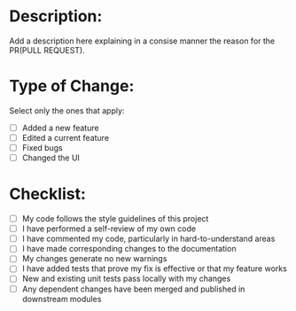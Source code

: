 # Description:

Add a description here explaining in a consise manner the reason for the PR(PULL REQUEST).

# Type of Change:

Select only the ones that apply:

- [ ] Added a new feature
- [ ] Edited a current feature
- [ ] Fixed bugs
- [ ] Changed the UI

# Checklist:

- [ ] My code follows the style guidelines of this project
- [ ] I have performed a self-review of my own code
- [ ] I have commented my code, particularly in hard-to-understand areas
- [ ] I have made corresponding changes to the documentation
- [ ] My changes generate no new warnings
- [ ] I have added tests that prove my fix is effective or that my feature works
- [ ] New and existing unit tests pass locally with my changes
- [ ] Any dependent changes have been merged and published in downstream modules
